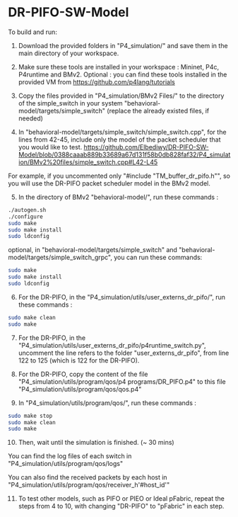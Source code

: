# DR-PIFO-SW-Model
To build and run:

1. Download the provided folders in "P4_simulation/" and save them in the main directory of your workspace.

2. Make sure these tools are installed in your workspace : Mininet, P4c, P4runtime and BMv2.
Optional : you can find these tools installed in the provided VM from https://github.com/p4lang/tutorials

3. Copy the files provided in "P4_simulation/BMv2 Files/" to the directory of the simple_switch in your system "behavioral-model/targets/simple_switch" (replace the already existed files, if needed)

4. In "behavioral-model/targets/simple_switch/simple_switch.cpp", for the lines from 42-45, include only the model of the packet scheduler that you would like to test.
https://github.com/Elbediwy/DR-PIFO-SW-Model/blob/0388caaab889b33689a67d131f58b0db828faf32/P4_simulation/BMv2%20files/simple_switch.cpp#L42-L45

For example, if you uncommented only "#include "TM_buffer_dr_pifo.h"", so you will use the DR-PIFO packet scheduler model in the BMv2 model. 

5. In the directory of BMv2 "behavioral-model/", run these commands : 
```bash
./autogen.sh
./configure
sudo make
sudo make install
sudo ldconfig
```
optional, in "behavioral-model/targets/simple_switch" and "behavioral-model/targets/simple_switch_grpc", you can run these commands:
```bash
sudo make
sudo make install
sudo ldconfig
```
6. For the DR-PIFO, in the "P4_simulation/utils/user_externs_dr_pifo/", run these commands : 
```bash
sudo make clean
sudo make
```

7. For the DR-PIFO, in the "P4_simulation/utils/user_externs_dr_pifo/p4runtime_switch.py", uncomment the line refers to the folder "user_externs_dr_pifo", from line 122 to 125 (which is 122 for the DR-PIFO).

8. For the DR-PIFO, copy the content of the file "P4_simulation/utils/program/qos/p4 programs/DR_PIFO.p4" to this file "P4_simulation/utils/program/qos/qos.p4"

9. In "P4_simulation/utils/program/qos/", run these commands :
```bash
sudo make stop
sudo make clean
sudo make
```

10. Then, wait until the simulation is finished. (~ 30 mins)

You can find the log files of each switch in "P4_simulation/utils/program/qos/logs"

You can also find the received packets by each host in "P4_simulation/utils/program/qos/receiver_h'#host_id'"

11. To test other models, such as PIFO or PIEO or Ideal pFabric, repeat the steps from 4 to 10, with changing "DR-PIFO" to "pFabric" in each step.
